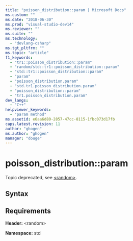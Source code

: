 ```yaml
---
title: "poisson_distribution::param | Microsoft Docs"
ms.custom: ""
ms.date: "2018-06-30"
ms.prod: "visual-studio-dev14"
ms.reviewer: ""
ms.suite: ""
ms.technology: 
  - "devlang-csharp"
ms.tgt_pltfrm: ""
ms.topic: "article"
f1_keywords: 
  - "tr1::poisson_distribution::param"
  - "random/std::tr1::poisson_distribution::param"
  - "std::tr1::poisson_distribution::param"
  - "param"
  - "poisson_distribution.param"
  - "std.tr1.poisson_distribution.param"
  - "poisson_distribution::param"
  - "tr1.poisson_distribution.param"
dev_langs: 
  - "C++"
helpviewer_keywords: 
  - "param method"
ms.assetid: e6aa6d80-2857-47cc-8115-1fbc073d17fb
caps.latest.revision: 11
author: "ghogen"
ms.author: "ghogen"
manager: "douge"
---
```

# poisson_distribution::param
Topic deprecated, see [\<random>](http://msdn.microsoft.com/library/60afc25c-b162-4811-97c1-1b65398d4c57).  
  
## Syntax  
  
## Requirements  
 **Header:** \<random>  
  
 **Namespace:** std